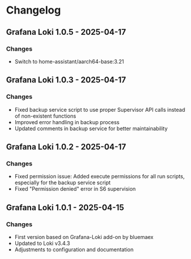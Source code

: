 # Changelog

## Grafana Loki 1.0.5 - 2025-04-17
### Changes

- Switch to home-assistant/aarch64-base:3.21

## Grafana Loki 1.0.3 - 2025-04-17
### Changes

- Fixed backup service script to use proper Supervisor API calls instead of non-existent functions
- Improved error handling in backup process
- Updated comments in backup service for better maintainability

## Grafana Loki 1.0.2 - 2025-04-17
### Changes

- Fixed permission issue: Added execute permissions for all run scripts, especially for the backup service script
- Fixed "Permission denied" error in S6 supervision

## Grafana Loki 1.0.1 - 2025-04-15
### Changes

- First version based on Grafana-Loki add-on by bluemaex
- Updated to Loki v3.4.3
- Adjustments to configuration and documentation